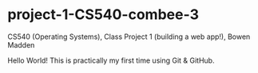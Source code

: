 # project-1-CS540-combee-3
CS540 (Operating Systems), Class Project 1 (building a web app!), Bowen Madden

Hello World! This is practically my first time using Git & GitHub.